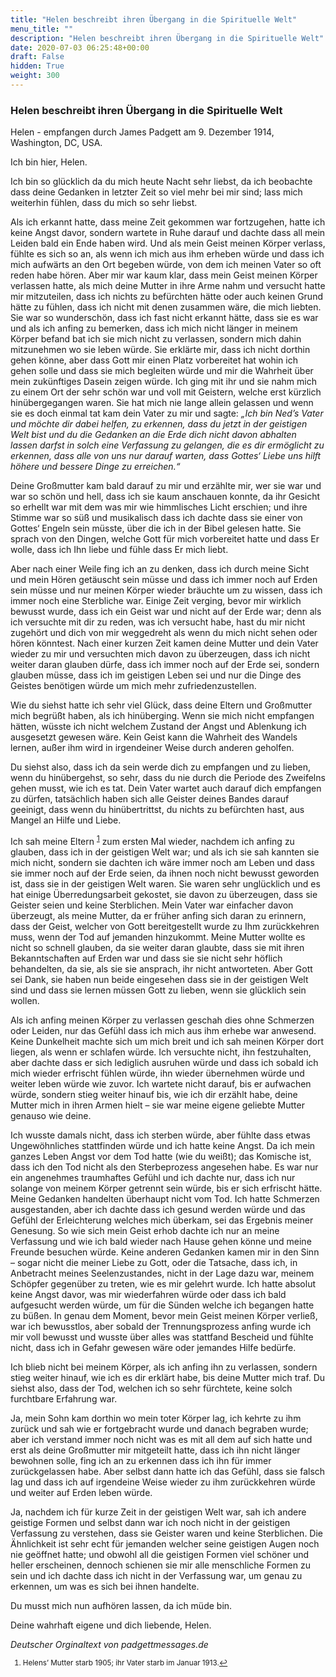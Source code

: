 ```yaml
---
title: "Helen beschreibt ihren Übergang in die Spirituelle Welt"
menu_title: ""
description: "Helen beschreibt ihren Übergang in die Spirituelle Welt"
date: 2020-07-03 06:25:48+00:00
draft: False
hidden: True
weight: 300
---
```

### Helen beschreibt ihren Übergang in die Spirituelle Welt

Helen - empfangen durch James Padgett am 9. Dezember 1914, Washington, DC, USA.

Ich bin hier, Helen.

Ich bin so glücklich da du mich heute Nacht sehr liebst, da ich beobachte dass deine Gedanken in letzter Zeit so viel mehr bei mir sind; lass mich weiterhin fühlen, dass du mich so sehr liebst.

Als ich erkannt hatte, dass meine Zeit gekommen war fortzugehen, hatte ich keine Angst davor, sondern wartete in Ruhe darauf und dachte dass all mein Leiden bald ein Ende haben wird. Und als mein Geist meinen Körper verlass, fühlte es sich so an, als wenn ich mich aus ihm erheben würde und dass ich mich aufwärts an den Ort begeben würde, von dem ich meinen Vater so oft reden habe hören. Aber mir war kaum klar, dass mein Geist meinen Körper verlassen hatte, als mich deine Mutter in ihre Arme nahm und versucht hatte mir mitzuteilen, dass ich nichts zu befürchten hätte oder auch keinen Grund hätte zu fühlen, dass ich nicht mit denen zusammen wäre, die mich liebten. Sie war so wunderschön, dass ich fast nicht erkannt hätte, dass sie es war und als ich anfing zu bemerken, dass ich mich nicht länger in meinem Körper befand bat ich sie mich nicht zu verlassen, sondern mich dahin mitzunehmen wo sie leben würde. Sie erklärte mir, dass ich nicht dorthin gehen könne, aber dass Gott mir einen Platz vorbereitet hat wohin ich gehen solle und dass sie mich begleiten würde und mir die Wahrheit über mein zukünftiges Dasein zeigen würde. Ich ging mit ihr und sie nahm mich zu einem Ort der sehr schön war und voll mit Geistern, welche erst kürzlich hinübergegangen waren. Sie hat mich nie lange allein gelassen und wenn sie es doch einmal tat kam dein Vater zu mir und sagte: *„Ich bin Ned’s Vater und möchte dir dabei helfen, zu erkennen, dass du jetzt in der geistigen Welt bist und du die Gedanken an die Erde dich nicht davon abhalten lassen darfst in solch eine Verfassung zu gelangen, die es dir ermöglicht zu erkennen, dass alle von uns nur darauf warten, dass Gottes‘ Liebe uns hilft höhere und bessere Dinge zu erreichen.“*

Deine Großmutter kam bald darauf zu mir und erzählte mir, wer sie war und war so schön und hell, dass ich sie kaum anschauen konnte, da ihr Gesicht so erhellt war mit dem was mir wie himmlisches Licht erschien; und ihre Stimme war so süß und musikalisch dass ich dachte dass sie einer von Gottes‘ Engeln sein müsste, über die ich in der Bibel gelesen hatte. Sie sprach von den Dingen, welche Gott für mich vorbereitet hatte und dass Er wolle, dass ich Ihn liebe und fühle dass Er mich liebt.

Aber nach einer Weile fing ich an zu denken, dass ich durch meine Sicht und mein Hören getäuscht sein müsse und dass ich immer noch auf Erden sein müsse und nur meinen Körper wieder bräuchte um zu wissen, dass ich immer noch eine Sterbliche war. Einige Zeit verging, bevor mir wirklich bewusst wurde, dass ich ein Geist war und nicht auf der Erde war; denn als ich versuchte mit dir zu reden, was ich versucht habe, hast du mir nicht zugehört und dich von mir weggedreht als wenn du mich nicht sehen oder hören könntest. Nach einer kurzen Zeit kamen deine Mutter und dein Vater wieder zu mir und versuchten mich davon zu überzeugen, dass ich nicht weiter daran glauben dürfe, dass ich immer noch auf der Erde sei, sondern glauben müsse, dass ich im geistigen Leben sei und nur die Dinge des Geistes benötigen würde um mich mehr zufriedenzustellen.

Wie du siehst hatte ich sehr viel Glück, dass deine Eltern und Großmutter mich begrüßt haben, als ich hinüberging. Wenn sie mich nicht empfangen hätten, wüsste ich nicht welchem Zustand der Angst und Ablenkung ich ausgesetzt gewesen wäre. Kein Geist kann die Wahrheit des Wandels lernen, außer ihm wird in irgendeiner Weise durch anderen geholfen.

Du siehst also, dass ich da sein werde dich zu empfangen und zu lieben, wenn du hinübergehst, so sehr, dass du nie durch die Periode des Zweifelns gehen musst, wie ich es tat. Dein Vater wartet auch darauf dich empfangen zu dürfen, tatsächlich haben sich alle Geister deines Bandes darauf geeinigt, dass wenn du hinübertrittst, du nichts zu befürchten hast, aus Mangel an Hilfe und Liebe.

Ich sah meine Eltern <sup id="a1">[1](#f1)</sup> zum ersten Mal wieder, nachdem ich anfing zu glauben, dass ich in der geistigen Welt war; und als ich sie sah kannten sie mich nicht, sondern sie dachten ich wäre immer noch am Leben und dass sie immer noch auf der Erde seien, da ihnen noch nicht bewusst geworden ist, dass sie in der geistigen Welt waren. Sie waren sehr unglücklich und es hat einige Überredungsarbeit gekostet, sie davon zu überzeugen, dass sie Geister seien und keine Sterblichen. Mein Vater war einfacher davon überzeugt, als meine Mutter, da er früher anfing sich daran zu erinnern, dass der Geist, welcher von Gott bereitgestellt wurde zu Ihm zurückkehren muss, wenn der Tod auf jemanden hinzukommt. Meine Mutter wollte es nicht so schnell glauben, da sie weiter daran glaubte, dass sie mit ihren Bekanntschaften auf Erden war und dass sie sie nicht sehr höflich behandelten, da sie, als sie sie ansprach, ihr nicht antworteten. Aber Gott sei Dank, sie haben nun beide eingesehen dass sie in der geistigen Welt sind und dass sie lernen müssen Gott zu lieben, wenn sie glücklich sein wollen.

Als ich anfing meinen Körper zu verlassen geschah dies ohne Schmerzen oder Leiden, nur das Gefühl dass ich mich aus ihm erhebe war anwesend. Keine Dunkelheit machte sich um mich breit und ich sah meinen Körper dort liegen, als wenn er schlafen würde. Ich versuchte nicht, ihn festzuhalten, aber dachte dass er sich lediglich ausruhen würde und dass ich sobald ich mich wieder erfrischt fühlen würde, ihn wieder übernehmen würde und weiter leben würde wie zuvor. Ich wartete nicht darauf, bis er aufwachen würde, sondern stieg weiter hinauf bis, wie ich dir erzählt habe, deine Mutter mich in ihren Armen hielt – sie war meine eigene geliebte Mutter genauso wie deine.

Ich wusste damals nicht, dass ich sterben würde, aber fühlte dass etwas Ungewöhnliches stattfinden würde und ich hatte keine Angst. Da ich mein ganzes Leben Angst vor dem Tod hatte (wie du weißt); das Komische ist, dass ich den Tod nicht als den Sterbeprozess angesehen habe. Es war nur ein angenehmes traumhaftes Gefühl und ich dachte nur, dass ich nur solange von meinem Körper getrennt sein würde, bis er sich erfrischt hätte. Meine Gedanken handelten überhaupt nicht vom Tod. Ich hatte Schmerzen ausgestanden, aber ich dachte dass ich gesund werden würde und das Gefühl der Erleichterung welches mich überkam, sei das Ergebnis meiner Genesung. So wie sich mein Geist erhob dachte ich nur an meine Verfassung und wie ich bald wieder nach Hause gehen könne und meine Freunde besuchen würde. Keine anderen Gedanken kamen mir in den Sinn – sogar nicht die meiner Liebe zu Gott, oder die Tatsache, dass ich, in Anbetracht meines Seelenzustandes, nicht in der Lage dazu war, meinem Schöpfer gegenüber zu treten, wie es mir gelehrt wurde. Ich hatte absolut keine Angst davor, was mir wiederfahren würde oder dass ich bald aufgesucht werden würde, um für die Sünden welche ich begangen hatte zu büßen. In genau dem Moment, bevor mein Geist meinen Körper verließ, war ich bewusstlos, aber sobald der Trennungsprozess anfing wurde ich mir voll bewusst und wusste über alles was stattfand Bescheid und fühlte nicht, dass ich in Gefahr gewesen wäre oder jemandes Hilfe bedürfe.

Ich blieb nicht bei meinem Körper, als ich anfing ihn zu verlassen, sondern stieg weiter hinauf, wie ich es dir erklärt habe, bis deine Mutter mich traf. Du siehst also, dass der Tod, welchen ich so sehr fürchtete, keine solch furchtbare Erfahrung war.

Ja, mein Sohn kam dorthin wo mein toter Körper lag, ich kehrte zu ihm zurück und sah wie er fortgebracht wurde und danach begraben wurde; aber ich verstand immer noch nicht was es mit all dem auf sich hatte und erst als deine Großmutter mir mitgeteilt hatte, dass ich ihn nicht länger bewohnen solle, fing ich an zu erkennen dass ich ihn für immer zurückgelassen habe. Aber selbst dann hatte ich das Gefühl, dass sie falsch lag und dass ich auf irgendeine Weise wieder zu ihm zurückkehren würde und weiter auf Erden leben würde.

Ja, nachdem ich für kurze Zeit in der geistigen Welt war, sah ich andere geistige Formen und selbst dann war ich noch nicht in der geistigen Verfassung zu verstehen, dass sie Geister waren und keine Sterblichen. Die Ähnlichkeit ist sehr echt für jemanden welcher seine geistigen Augen noch nie geöffnet hatte; und obwohl all die geistigen Formen viel schöner und heller erscheinen, dennoch schienen sie mir alle menschliche Formen zu sein und ich dachte dass ich nicht in der Verfassung war, um genau zu erkennen, um was es sich bei ihnen handelte.

Du musst mich nun aufhören lassen, da ich müde bin.

Deine wahrhaft eigene und dich liebende, Helen.

*Deutscher Orginaltext von padgettmessages.de*
<small>

1. <large id="f1"> Helens’ Mutter starb 1905; ihr Vater starb im Januar 1913.[↩](#a1)
